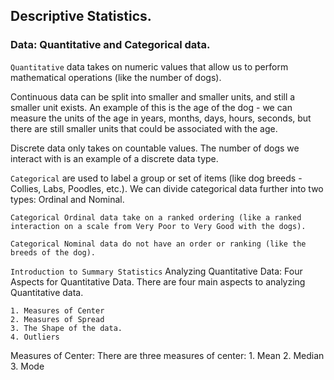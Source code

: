 
## Descriptive Statistics.

### Data: Quantitative and Categorical data.

`Quantitative` data takes on numeric values that allow us to perform mathematical operations (like the number of dogs).

Continuous data can be split into smaller and smaller units, and still a smaller unit exists. An example of this is the age of the dog - we can measure the units of the age in years, months, days, hours, seconds, but there are still smaller units that could be associated with the age.

Discrete data only takes on countable values. The number of dogs we interact with is an example of a discrete data type.
		
`Categorical` are used to label a group or set of items (like dog breeds - Collies, Labs, Poodles, etc.).
We can divide categorical data further into two types: Ordinal and Nominal.

	Categorical Ordinal data take on a ranked ordering (like a ranked interaction on a scale from Very Poor to Very Good with the dogs).

	Categorical Nominal data do not have an order or ranking (like the breeds of the dog).
		
`Introduction to Summary Statistics`
Analyzing Quantitative Data: Four Aspects for Quantitative Data.
There are four main aspects to analyzing Quantitative data.

	1. Measures of Center
	2. Measures of Spread
	3. The Shape of the data.
	4. Outliers

Measures of Center: There are three measures of center:
	1. Mean
	2. Median
	3. Mode
		
